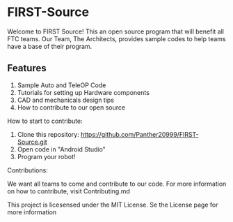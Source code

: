 # FIRST-Source
Welcome to FIRST Source! This an open source program that will benefit all FTC teams. Our Team, The Architects, provides sample codes to help teams have a base of their program.

## Features
1. Sample Auto and TeleOP Code
2. Tutorials for setting up Hardware components
3. CAD and mechanicals design tips
4. How to contribute to our open source

How to start to contribute:

1.  Clone this repository: https://github.com/Panther20999/FIRST-Source.git
2.  Open code in "Android Studio"
3.  Program your robot!

Contributions:

We want all teams to come and contribute to our code. For more information on how to contribute, visit Contributing.md

This project is licesensed under the MIT License. Se the License page for more information
